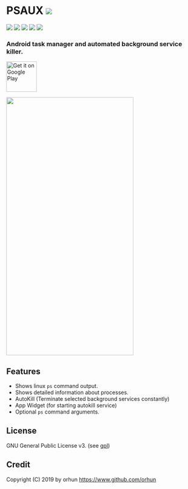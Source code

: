 # PSAUX  <a href="https://github.com/orhun/PSAUX/releases"><img src="https://img.shields.io/github/release/orhun/PSAUX.svg"/>
</a>
<a href="https://github.com/orhun/PSAUX/issues"><img src="https://img.shields.io/github/issues/orhun/PSAUX.svg"/></a>
<a href="https://github.com/orhun/PSAUX/pulls"><img src="https://img.shields.io/github/issues-pr/orhun/PSAUX.svg"/></a>
<a href="https://github.com/orhun/PSAUX/stargazers"><img src="https://img.shields.io/github/stars/orhun/PSAUX.svg"/></a>
<a href="https://github.com/orhun/PSAUX/network"><img src="https://img.shields.io/github/forks/orhun/PSAUX.svg"/></a>
<a href="https://github.com/orhun/PSAUX/blob/master/LICENSE"><img src="https://img.shields.io/github/license/orhun/PSAUX.svg"/></a>
     
### Android task manager and automated background service killer.
 
 [<img src="https://play.google.com/intl/en_us/badges/images/generic/en-play-badge.png"
     alt="Get it on Google Play"
     height="80">](https://play.google.com/store/apps/details?id=com.tht.psaux)
     
<img align="center" src='https://github.com/orhun/PSAUX/blob/master/src/main/res/drawable/example_phone.png' width='335' height='679'/>

## Features

* Shows linux `ps` command output.
* Shows detailed information about processes.
* AutoKill (Terminate selected background services constantly)
* App Widget (for starting autokill service)
* Optional `ps` command arguments.

## License

GNU General Public License v3. (see [gpl](https://www.gnu.org/licenses/gpl.txt))

## Credit

Copyright (C) 2019 by orhun https://www.github.com/orhun

